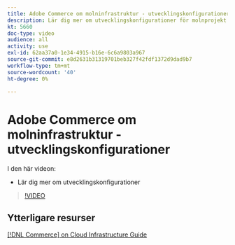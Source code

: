 ```yaml
---
title: Adobe Commerce om molninfrastruktur - utvecklingskonfigurationer
description: Lär dig mer om utvecklingskonfigurationer för molnprojekt.
kt: 5660
doc-type: video
audience: all
activity: use
exl-id: 62aa37a0-1e34-4915-b16e-6c6a9803a967
source-git-commit: e8d2631b31319701beb327f42fdf1372d9dad9b7
workflow-type: tm+mt
source-wordcount: '40'
ht-degree: 0%

---
```


# Adobe Commerce om molninfrastruktur - utvecklingskonfigurationer

I den här videon:

- Lär dig mer om utvecklingskonfigurationer

>[!VIDEO](https://video.tv.adobe.com/v/35696?quality=12&learn=on)

## Ytterligare resurser

[[!DNL Commerce] on Cloud Infrastructure Guide](https://experienceleague.adobe.com/docs/commerce-cloud-service/user-guide/overview.html)
